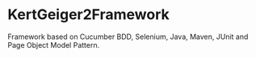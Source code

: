# KertGeiger2Framework
Framework based on Cucumber BDD, Selenium, Java, Maven, JUnit and Page Object Model Pattern.
